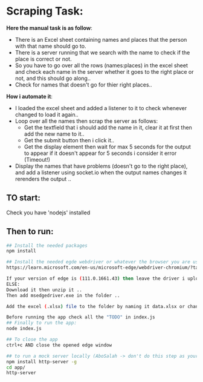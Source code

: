 # Scraping Task:
**Here the manual task is as follow**:
- There is an Excel sheet containing names and places that the person with that name should go to.
- There is a server running that we search with the name to check if the place is correct or not. 
- So you have to go over all the rows (names:places) in the excel sheet and check each name in the server whether it goes to the right place or not, and this should go along..
- Check for names that doesn't go for thier right places..

**How i automate it**:
- I loaded the excel sheet and added a listener to it to check whenever changed to load it again..
- Loop over all the names then scrap the server as follows:
   * Get the textfield that i should add the name in it, clear it at first then add the new name to it..
   * Get the submit button then i click it..
   * Get the display element then wait for max 5 seconds for the output to appear if it doesn't appear for 5 seconds i consider it error (Timeout!)
- Display the names that have problems (doesn't go to the right place), and add a listener using socket.io when the output names changes it rerenders the output ..


## TO start:
Check you have 'nodejs' installed

## Then to run:
```bash
## Install the needed packages
npm install

## Install the needed egde webdriver or whatever the browser you are using; if edge:
https://learn.microsoft.com/en-us/microsoft-edge/webdriver-chromium/?tabs=c-sharp#download-microsoft-edge-webdriver

If your version of edge is (111.0.1661.43) then leave the driver i uploaded
ELSE:
Download it then unzip it ..
Then add msedgedriver.exe in the folder ..

Add the excel (.xlsx) file to the folder by naming it data.xlsx or change the filename in the index.js

Before running the app check all the "TODO" in index.js
## Finally to run the app:
node index.js

## To close the app
ctrl+c AND close the opened edge window

## to run a mock server locally (AboSalah -> don't do this step as your server should be running..)
npm install http-server -g
cd app/
http-server
```
